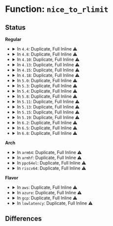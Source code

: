 # Function: <code>nice_to_rlimit</code>

## Status
<b>Regular</b>
<ul>
<li>
<details>
<summary>In <code>4.4</code>: Duplicate, Full Inline ⚠️</summary>

**Collision:** Static Duplication

**Inline:** Full

**Transformation:** False

**Instances:**

```
In kernel/sys.c (ffffffff81093c7a)
Location: include/linux/sched/prio.h:47
Inline: True
Inline callers:
  - kernel/sys.c:SyS_getpriority
  - kernel/sys.c:SyS_getpriority
  - kernel/sys.c:SyS_getpriority
```
```
In kernel/sched/core.c (0)
Location: include/linux/sched/prio.h:47
Inline: True
```
</details>
</li>
<li>
<details>
<summary>In <code>4.8</code>: Duplicate, Full Inline ⚠️</summary>

**Collision:** Static Duplication

**Inline:** Full

**Transformation:** False

**Instances:**

```
In kernel/sys.c (ffffffff81096ead)
Location: include/linux/sched/prio.h:47
Inline: True
Inline callers:
  - kernel/sys.c:SyS_getpriority
  - kernel/sys.c:SyS_getpriority
  - kernel/sys.c:SyS_getpriority
```
```
In kernel/sched/core.c (ffffffff810ac589)
Location: include/linux/sched/prio.h:47
Inline: True
Inline callers:
  - kernel/sched/core.c:__sched_setscheduler
  - kernel/sched/core.c:__sched_setscheduler
  - kernel/sched/core.c:SyS_nice
```
</details>
</li>
<li>
<details>
<summary>In <code>4.10</code>: Duplicate, Full Inline ⚠️</summary>

**Collision:** Static Duplication

**Inline:** Full

**Transformation:** False

**Instances:**

```
In kernel/sys.c (ffffffff8109be5d)
Location: include/linux/sched/prio.h:47
Inline: True
Inline callers:
  - kernel/sys.c:SyS_getpriority
  - kernel/sys.c:SyS_getpriority
  - kernel/sys.c:SyS_getpriority
```
```
In kernel/sched/core.c (ffffffff810b26a7)
Location: include/linux/sched/prio.h:47
Inline: True
Inline callers:
  - kernel/sched/core.c:__sched_setscheduler
  - kernel/sched/core.c:__sched_setscheduler
  - kernel/sched/core.c:SyS_nice
```
</details>
</li>
<li>
<details>
<summary>In <code>4.13</code>: Duplicate, Full Inline ⚠️</summary>

**Collision:** Static Duplication

**Inline:** Full

**Transformation:** False

**Instances:**

```
In kernel/sys.c (ffffffff81098c70)
Location: include/linux/sched/prio.h:47
Inline: True
Inline callers:
  - kernel/sys.c:SyS_getpriority
  - kernel/sys.c:SyS_getpriority
  - kernel/sys.c:SyS_getpriority
```
```
In kernel/sched/core.c (ffffffff810ae9e5)
Location: include/linux/sched/prio.h:47
Inline: True
Inline callers:
  - kernel/sched/core.c:__sched_setscheduler
  - kernel/sched/core.c:__sched_setscheduler
  - kernel/sched/core.c:SyS_nice
```
</details>
</li>
<li>
<details>
<summary>In <code>4.15</code>: Duplicate, Full Inline ⚠️</summary>

**Collision:** Static Duplication

**Inline:** Full

**Transformation:** False

**Instances:**

```
In kernel/sys.c (ffffffff8109f950)
Location: include/linux/sched/prio.h:48
Inline: True
Inline callers:
  - kernel/sys.c:SyS_getpriority
  - kernel/sys.c:SyS_getpriority
  - kernel/sys.c:SyS_getpriority
```
```
In kernel/sched/core.c (ffffffff810b5c3c)
Location: include/linux/sched/prio.h:48
Inline: True
Inline callers:
  - kernel/sched/core.c:__sched_setscheduler
  - kernel/sched/core.c:__sched_setscheduler
  - kernel/sched/core.c:SyS_nice
```
</details>
</li>
<li>
<details>
<summary>In <code>4.18</code>: Duplicate, Full Inline ⚠️</summary>

**Collision:** Static Duplication

**Inline:** Full

**Transformation:** False

**Instances:**

```
In kernel/sys.c (ffffffff810a63e3)
Location: include/linux/sched/prio.h:48
Inline: True
Inline callers:
  - kernel/sys.c:__ia32_sys_getpriority
  - kernel/sys.c:__ia32_sys_getpriority
  - kernel/sys.c:__ia32_sys_getpriority
  - kernel/sys.c:__x64_sys_getpriority
  - kernel/sys.c:__x64_sys_getpriority
  - kernel/sys.c:__x64_sys_getpriority
```
```
In kernel/sched/core.c (ffffffff810bd8b6)
Location: include/linux/sched/prio.h:48
Inline: True
Inline callers:
  - kernel/sched/core.c:__sched_setscheduler
  - kernel/sched/core.c:__sched_setscheduler
  - kernel/sched/core.c:__ia32_sys_nice
  - kernel/sched/core.c:__x64_sys_nice
```
</details>
</li>
<li>
<details>
<summary>In <code>5.0</code>: Duplicate, Full Inline ⚠️</summary>

**Collision:** Static Duplication

**Inline:** Full

**Transformation:** False

**Instances:**

```
In kernel/sys.c (ffffffff810af0f3)
Location: include/linux/sched/prio.h:48
Inline: True
Inline callers:
  - kernel/sys.c:__ia32_sys_getpriority
  - kernel/sys.c:__ia32_sys_getpriority
  - kernel/sys.c:__ia32_sys_getpriority
  - kernel/sys.c:__x64_sys_getpriority
  - kernel/sys.c:__x64_sys_getpriority
  - kernel/sys.c:__x64_sys_getpriority
```
```
In kernel/sched/core.c (ffffffff810c6a91)
Location: include/linux/sched/prio.h:48
Inline: True
Inline callers:
  - kernel/sched/core.c:__sched_setscheduler
  - kernel/sched/core.c:__sched_setscheduler
  - kernel/sched/core.c:__ia32_sys_nice
  - kernel/sched/core.c:__x64_sys_nice
```
</details>
</li>
<li>
<details>
<summary>In <code>5.3</code>: Duplicate, Full Inline ⚠️</summary>

**Collision:** Static Duplication

**Inline:** Full

**Transformation:** False

**Instances:**

```
In kernel/sys.c (ffffffff810b1134)
Location: include/linux/sched/prio.h:48
Inline: True
Inline callers:
  - kernel/sys.c:__ia32_sys_getpriority
  - kernel/sys.c:__ia32_sys_getpriority
  - kernel/sys.c:__ia32_sys_getpriority
  - kernel/sys.c:__x64_sys_getpriority
  - kernel/sys.c:__x64_sys_getpriority
  - kernel/sys.c:__x64_sys_getpriority
```
```
In kernel/sched/core.c (ffffffff810cce39)
Location: include/linux/sched/prio.h:48
Inline: True
Inline callers:
  - kernel/sched/core.c:__sched_setscheduler
  - kernel/sched/core.c:__sched_setscheduler
  - kernel/sched/core.c:__ia32_sys_nice
  - kernel/sched/core.c:__x64_sys_nice
```
</details>
</li>
<li>
<details>
<summary>In <code>5.4</code>: Duplicate, Full Inline ⚠️</summary>

**Collision:** Static Duplication

**Inline:** Full

**Transformation:** False

**Instances:**

```
In kernel/sys.c (ffffffff810baf74)
Location: include/linux/sched/prio.h:48
Inline: True
Inline callers:
  - kernel/sys.c:__ia32_sys_getpriority
  - kernel/sys.c:__ia32_sys_getpriority
  - kernel/sys.c:__ia32_sys_getpriority
  - kernel/sys.c:__x64_sys_getpriority
  - kernel/sys.c:__x64_sys_getpriority
  - kernel/sys.c:__x64_sys_getpriority
```
```
In kernel/sched/core.c (ffffffff810d683f)
Location: include/linux/sched/prio.h:48
Inline: True
Inline callers:
  - kernel/sched/core.c:__sched_setscheduler
  - kernel/sched/core.c:__sched_setscheduler
  - kernel/sched/core.c:__ia32_sys_nice
  - kernel/sched/core.c:__x64_sys_nice
```
</details>
</li>
<li>
<details>
<summary>In <code>5.8</code>: Duplicate, Full Inline ⚠️</summary>

**Collision:** Static Duplication

**Inline:** Full

**Transformation:** False

**Instances:**

```
In kernel/sys.c (ffffffff810c194e)
Location: include/linux/sched/prio.h:48
Inline: True
Inline callers:
  - kernel/sys.c:__do_sys_getpriority
  - kernel/sys.c:__do_sys_getpriority
  - kernel/sys.c:__do_sys_getpriority
```
```
In kernel/sched/core.c (ffffffff810e0c68)
Location: include/linux/sched/prio.h:48
Inline: True
Inline callers:
  - kernel/sched/core.c:__sched_setscheduler
  - kernel/sched/core.c:__sched_setscheduler
  - kernel/sched/core.c:__ia32_sys_nice
  - kernel/sched/core.c:__x64_sys_nice
```
</details>
</li>
<li>
<details>
<summary>In <code>5.11</code>: Duplicate, Full Inline ⚠️</summary>

**Collision:** Static Duplication

**Inline:** Full

**Transformation:** False

**Instances:**

```
In kernel/sys.c (ffffffff810bc950)
Location: include/linux/sched/prio.h:48
Inline: True
Inline callers:
  - kernel/sys.c:__do_sys_getpriority
  - kernel/sys.c:__do_sys_getpriority
  - kernel/sys.c:__do_sys_getpriority
```
```
In kernel/sched/core.c (ffffffff810de0c3)
Location: include/linux/sched/prio.h:48
Inline: True
Inline callers:
  - kernel/sched/core.c:__sched_setscheduler
  - kernel/sched/core.c:__sched_setscheduler
  - kernel/sched/core.c:__ia32_sys_nice
  - kernel/sched/core.c:__x64_sys_nice
```
</details>
</li>
<li>
<details>
<summary>In <code>5.13</code>: Duplicate, Full Inline ⚠️</summary>

**Collision:** Static Duplication

**Inline:** Full

**Transformation:** False

**Instances:**

```
In kernel/sys.c (ffffffff810be1e2)
Location: include/linux/sched/prio.h:32
Inline: True
Inline callers:
  - kernel/sys.c:__do_sys_getpriority
  - kernel/sys.c:__do_sys_getpriority
  - kernel/sys.c:__do_sys_getpriority
```
```
In kernel/sched/core.c (ffffffff810dfc18)
Location: include/linux/sched/prio.h:32
Inline: True
Inline callers:
  - kernel/sched/core.c:__sched_setscheduler
  - kernel/sched/core.c:__sched_setscheduler
  - kernel/sched/core.c:__ia32_sys_nice
  - kernel/sched/core.c:__x64_sys_nice
```
</details>
</li>
<li>
<details>
<summary>In <code>5.15</code>: Duplicate, Full Inline ⚠️</summary>

**Collision:** Static Duplication

**Inline:** Full

**Transformation:** False

**Instances:**

```
In kernel/sys.c (ffffffff810d1062)
Location: include/linux/sched/prio.h:32
Inline: True
Inline callers:
  - kernel/sys.c:__do_sys_getpriority
  - kernel/sys.c:__do_sys_getpriority
  - kernel/sys.c:__do_sys_getpriority
```
```
In kernel/sched/core.c (ffffffff810f4daf)
Location: include/linux/sched/prio.h:32
Inline: True
Inline callers:
  - kernel/sched/core.c:__sched_setscheduler
  - kernel/sched/core.c:__sched_setscheduler
  - kernel/sched/core.c:__ia32_sys_nice
  - kernel/sched/core.c:__x64_sys_nice
```
</details>
</li>
<li>
<details>
<summary>In <code>5.19</code>: Duplicate, Full Inline ⚠️</summary>

**Collision:** Static Duplication

**Inline:** Full

**Transformation:** False

**Instances:**

```
In kernel/sys.c (ffffffff810e739d)
Location: include/linux/sched/prio.h:32
Inline: True
Inline callers:
  - kernel/sys.c:__do_sys_getpriority
  - kernel/sys.c:__do_sys_getpriority
  - kernel/sys.c:__do_sys_getpriority
```
```
In kernel/sched/core.c (ffffffff81111c29)
Location: include/linux/sched/prio.h:32
Inline: True
Inline callers:
  - kernel/sched/core.c:__sched_setscheduler
  - kernel/sched/core.c:__sched_setscheduler
  - kernel/sched/core.c:__ia32_sys_nice
  - kernel/sched/core.c:__x64_sys_nice
```
</details>
</li>
<li>
<details>
<summary>In <code>6.2</code>: Duplicate, Full Inline ⚠️</summary>

**Collision:** Static Duplication

**Inline:** Full

**Transformation:** False

**Instances:**

```
In kernel/sys.c (ffffffff81107fad)
Location: include/linux/sched/prio.h:32
Inline: True
Inline callers:
  - kernel/sys.c:__do_sys_getpriority
  - kernel/sys.c:__do_sys_getpriority
  - kernel/sys.c:__do_sys_getpriority
```
```
In kernel/sched/core.c (ffffffff81138be9)
Location: include/linux/sched/prio.h:32
Inline: True
Inline callers:
  - kernel/sched/core.c:__sched_setscheduler
  - kernel/sched/core.c:__sched_setscheduler
  - kernel/sched/core.c:__ia32_sys_nice
  - kernel/sched/core.c:__x64_sys_nice
```
</details>
</li>
<li>
<details>
<summary>In <code>6.5</code>: Duplicate, Full Inline ⚠️</summary>

**Collision:** Static Duplication

**Inline:** Full

**Transformation:** False

**Instances:**

```
In kernel/sys.c (ffffffff811142bd)
Location: include/linux/sched/prio.h:32
Inline: True
Inline callers:
  - kernel/sys.c:__do_sys_getpriority
  - kernel/sys.c:__do_sys_getpriority
  - kernel/sys.c:__do_sys_getpriority
```
```
In kernel/sched/core.c (ffffffff81147a4e)
Location: include/linux/sched/prio.h:32
Inline: True
Inline callers:
  - kernel/sched/core.c:__sched_setscheduler
  - kernel/sched/core.c:__sched_setscheduler
  - kernel/sched/core.c:__ia32_sys_nice
  - kernel/sched/core.c:__x64_sys_nice
```
</details>
</li>
<li>
<details>
<summary>In <code>6.8</code>: Duplicate, Full Inline ⚠️</summary>

**Collision:** Static Duplication

**Inline:** Full

**Transformation:** False

**Instances:**

```
In kernel/sys.c (ffffffff8111dcad)
Location: include/linux/sched/prio.h:32
Inline: True
Inline callers:
  - kernel/sys.c:__do_sys_getpriority
  - kernel/sys.c:__do_sys_getpriority
  - kernel/sys.c:__do_sys_getpriority
```
```
In kernel/sched/core.c (ffffffff8115327e)
Location: include/linux/sched/prio.h:32
Inline: True
Inline callers:
  - kernel/sched/core.c:__sched_setscheduler
  - kernel/sched/core.c:__sched_setscheduler
  - kernel/sched/core.c:__ia32_sys_nice
  - kernel/sched/core.c:__x64_sys_nice
```
</details>
</li>
</ul>
<b>Arch</b>
<ul>
<li>
<details>
<summary>In <code>arm64</code>: Duplicate, Full Inline ⚠️</summary>

**Collision:** Static Duplication

**Inline:** Full

**Transformation:** False

**Instances:**

```
In kernel/sys.c (ffff800010114a1c)
Location: include/linux/sched/prio.h:48
Inline: True
Inline callers:
  - kernel/sys.c:__arm64_sys_getpriority
  - kernel/sys.c:__arm64_sys_getpriority
  - kernel/sys.c:__arm64_sys_getpriority
```
```
In kernel/sched/core.c (ffff8000101372a0)
Location: include/linux/sched/prio.h:48
Inline: True
Inline callers:
  - kernel/sched/core.c:__sched_setscheduler
  - kernel/sched/core.c:__sched_setscheduler
  - kernel/sched/core.c:__arm64_sys_nice
```
</details>
</li>
<li>
<details>
<summary>In <code>armhf</code>: Duplicate, Full Inline ⚠️</summary>

**Collision:** Static Duplication

**Inline:** Full

**Transformation:** False

**Instances:**

```
In kernel/sys.c (c036bcc8)
Location: include/linux/sched/prio.h:48
Inline: True
Inline callers:
  - kernel/sys.c:__se_sys_getpriority
  - kernel/sys.c:__se_sys_getpriority
  - kernel/sys.c:__se_sys_getpriority
```
```
In kernel/sched/core.c (c0386074)
Location: include/linux/sched/prio.h:48
Inline: True
Inline callers:
  - kernel/sched/core.c:__sched_setscheduler
  - kernel/sched/core.c:__sched_setscheduler
  - kernel/sched/core.c:__se_sys_nice
```
</details>
</li>
<li>
<details>
<summary>In <code>ppc64el</code>: Duplicate, Full Inline ⚠️</summary>

**Collision:** Static Duplication

**Inline:** Full

**Transformation:** False

**Instances:**

```
In kernel/sys.c (c00000000015ba74)
Location: include/linux/sched/prio.h:48
Inline: True
Inline callers:
  - kernel/sys.c:__se_sys_getpriority
  - kernel/sys.c:__se_sys_getpriority
  - kernel/sys.c:__se_sys_getpriority
```
```
In kernel/sched/core.c (c000000000182614)
Location: include/linux/sched/prio.h:48
Inline: True
Inline callers:
  - kernel/sched/core.c:__sched_setscheduler
  - kernel/sched/core.c:__sched_setscheduler
  - kernel/sched/core.c:__se_sys_nice
```
</details>
</li>
<li>
<details>
<summary>In <code>riscv64</code>: Duplicate, Full Inline ⚠️</summary>

**Collision:** Static Duplication

**Inline:** Full

**Transformation:** False

**Instances:**

```
In kernel/sys.c (ffffffe0000d2d50)
Location: include/linux/sched/prio.h:48
Inline: True
Inline callers:
  - kernel/sys.c:__se_sys_getpriority
  - kernel/sys.c:__se_sys_getpriority
  - kernel/sys.c:__se_sys_getpriority
```
```
In kernel/sched/core.c (ffffffe0000e793c)
Location: include/linux/sched/prio.h:48
Inline: True
Inline callers:
  - kernel/sched/core.c:__sched_setscheduler
  - kernel/sched/core.c:__sched_setscheduler
```
</details>
</li>
</ul>
<b>Flavor</b>
<ul>
<li>
<details>
<summary>In <code>aws</code>: Duplicate, Full Inline ⚠️</summary>

**Collision:** Static Duplication

**Inline:** Full

**Transformation:** False

**Instances:**

```
In kernel/sys.c (ffffffff810b52e4)
Location: include/linux/sched/prio.h:48
Inline: True
Inline callers:
  - kernel/sys.c:__ia32_sys_getpriority
  - kernel/sys.c:__ia32_sys_getpriority
  - kernel/sys.c:__ia32_sys_getpriority
  - kernel/sys.c:__x64_sys_getpriority
  - kernel/sys.c:__x64_sys_getpriority
  - kernel/sys.c:__x64_sys_getpriority
```
```
In kernel/sched/core.c (ffffffff810d0e33)
Location: include/linux/sched/prio.h:48
Inline: True
Inline callers:
  - kernel/sched/core.c:__sched_setscheduler
  - kernel/sched/core.c:__sched_setscheduler
  - kernel/sched/core.c:__ia32_sys_nice
  - kernel/sched/core.c:__x64_sys_nice
```
</details>
</li>
<li>
<details>
<summary>In <code>azure</code>: Duplicate, Full Inline ⚠️</summary>

**Collision:** Static Duplication

**Inline:** Full

**Transformation:** False

**Instances:**

```
In kernel/sys.c (ffffffff810a3c24)
Location: include/linux/sched/prio.h:48
Inline: True
Inline callers:
  - kernel/sys.c:__ia32_sys_getpriority
  - kernel/sys.c:__ia32_sys_getpriority
  - kernel/sys.c:__ia32_sys_getpriority
  - kernel/sys.c:__x64_sys_getpriority
  - kernel/sys.c:__x64_sys_getpriority
  - kernel/sys.c:__x64_sys_getpriority
```
```
In kernel/sched/core.c (ffffffff810bf005)
Location: include/linux/sched/prio.h:48
Inline: True
Inline callers:
  - kernel/sched/core.c:__sched_setscheduler
  - kernel/sched/core.c:__sched_setscheduler
  - kernel/sched/core.c:__ia32_sys_nice
  - kernel/sched/core.c:__x64_sys_nice
```
</details>
</li>
<li>
<details>
<summary>In <code>gcp</code>: Duplicate, Full Inline ⚠️</summary>

**Collision:** Static Duplication

**Inline:** Full

**Transformation:** False

**Instances:**

```
In kernel/sys.c (ffffffff810b4844)
Location: include/linux/sched/prio.h:48
Inline: True
Inline callers:
  - kernel/sys.c:__ia32_sys_getpriority
  - kernel/sys.c:__ia32_sys_getpriority
  - kernel/sys.c:__ia32_sys_getpriority
  - kernel/sys.c:__x64_sys_getpriority
  - kernel/sys.c:__x64_sys_getpriority
  - kernel/sys.c:__x64_sys_getpriority
```
```
In kernel/sched/core.c (ffffffff810cef76)
Location: include/linux/sched/prio.h:48
Inline: True
Inline callers:
  - kernel/sched/core.c:__sched_setscheduler
  - kernel/sched/core.c:__sched_setscheduler
  - kernel/sched/core.c:__ia32_sys_nice
  - kernel/sched/core.c:__x64_sys_nice
```
</details>
</li>
<li>
<details>
<summary>In <code>lowlatency</code>: Duplicate, Full Inline ⚠️</summary>

**Collision:** Static Duplication

**Inline:** Full

**Transformation:** False

**Instances:**

```
In kernel/sys.c (ffffffff810b9769)
Location: include/linux/sched/prio.h:48
Inline: True
Inline callers:
  - kernel/sys.c:__ia32_sys_getpriority
  - kernel/sys.c:__ia32_sys_getpriority
  - kernel/sys.c:__ia32_sys_getpriority
  - kernel/sys.c:__x64_sys_getpriority
  - kernel/sys.c:__x64_sys_getpriority
  - kernel/sys.c:__x64_sys_getpriority
```
```
In kernel/sched/core.c (ffffffff810d7ea4)
Location: include/linux/sched/prio.h:48
Inline: True
Inline callers:
  - kernel/sched/core.c:__sched_setscheduler
  - kernel/sched/core.c:__sched_setscheduler
  - kernel/sched/core.c:__ia32_sys_nice
  - kernel/sched/core.c:__x64_sys_nice
```
</details>
</li>
</ul>

## Differences
